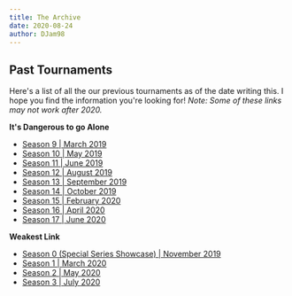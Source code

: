 ```yaml
---
title: The Archive  
date: 2020-08-24
author: DJam98
---
```


## Past Tournaments

Here's a list of all the our previous tournaments as of the date writing this. I hope you find the information you're looking for! *Note: Some of these links may not work after 2020.*

**It's Dangerous to go Alone**
- [Season 9 | March 2019](https://smash.gg/idtga-mar-2019)
- [Season 10 | May 2019](https://smash.gg/idtga-may-2019)
- [Season 11 | June 2019](https://smash.gg/idtga-june-2019)
- [Season 12 | August 2019](https://smash.gg/idtga-aug-2019)
- [Season 13 | September 2019](https://smash.gg/idtga-sep-2019)
- [Season 14 | October 2019](https://smash.gg/idtga-oct-2019)
- [Season 15 | February 2020](https://smash.gg/idtga-feb)
- [Season 16 | April 2020](https://smash.gg/idtga-apr)
- [Season 17 | June 2020](https://smash.gg/idtga-june)


**Weakest Link**
- [Season 0 (Special Series Showcase) | November 2019](https://smash.gg/specialseries-wl)
- [Season 1 | March 2020](https://smash.gg/wl-mar)
- [Season 2 | May 2020](https://smash.gg/wl-may)
- [Season 3 | July 2020](https://smash.gg/wl-july)
